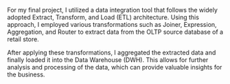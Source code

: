 For my final project, I utilized a data integration tool that follows the widely adopted Extract, Transform, and Load (ETL) architecture. Using this approach, I employed various transformations such as Joiner, Expression, Aggregation, and Router to extract data from the OLTP source database of a retail store.

After applying these transformations, I aggregated the extracted data and finally loaded it into the Data Warehouse (DWH). This allows for further analysis and processing of the data, which can provide valuable insights for the business.
